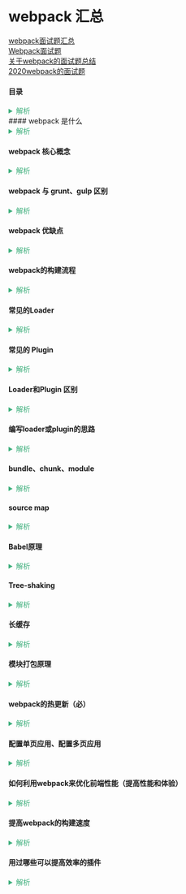 # webpack 汇总
[webpack面试题汇总](https://www.jianshu.com/p/bb1e76edc71e)   
[Webpack面试题](https://www.sohu.com/a/393947146_465223)  
[关于webpack的面试题总结](https://cloud.tencent.com/developer/article/1356611)  
[2020webpack的面试题](https://blog.csdn.net/Aria_Miazzy/article/details/106235228)  

#### 目录
<details>
  <summary style="color: #3eaf7c;">
    <span style="cursor:pointer;color:#3eaf7c;font-size:14px;">解析</span>
  </summary>

  - webpack
  - webpack 核心概念
  - webpack与grunt、gulp 区别
  - webpack 优缺点
  - webpack的构建流程
  - 常见的Loader
  - 常见的Plugin
  - 编写loader或plugin的思路
  - bundle、chunk、module
  - source map
  - Babel原理
  - Tree-shaking
  - 长缓存
  - 模块打包原理
  - webpack的热更新（必考）
  - webpack的构建速度
  - 如何利用webpack来优化前端性能
  - 提高webpack的构建速度
  - 配置单页应用、配置多页应用
  - 用过哪些可以提高效率的插件
  - 如何利用webpack来更好的构建？
  - 
  - Webpack 的原理、怎么实现
  - 解决了什么问题
  - 怎么实现不同模块规范的互转
  - webpack本地开发怎么解决跨域的
  - webpack刷新原理
  - webpack打包如何配置
  - webpack怎样配置
  - webpack路由懒加载

</details>
#### webpack 是什么
<details>
  <summary style="color: #3eaf7c;">
    <span style="cursor:pointer;color:#3eaf7c;font-size:14px;">解析</span>
  </summary>

  - webpack 是打包模块化 js 的工具，在webpack 里一切文件皆模块，通过注入 loader 转换文件，通过 plugin 注入钩子，最后输出由多个模块组合成的文件，webpack 专注构建模块化项目。
  - 可以看做模块打包机： 它做的事情是，分析你的项目结构，找到javascript 模块以及其它的一下浏览器不能直接运行的拓展语言，并将其打包为合适的格式以供浏览器使用

</details>

#### webpack 核心概念
<details>
  <summary style="color: #3eaf7c;">
    <span style="cursor:pointer;color:#3eaf7c;font-size:14px;">解析</span>
  </summary>

  - **entry**：一个可执行模块或库的入口文件
  - **chunk**：多个文件组成的一个代码块，如吧一个可执行模块和它的所有依赖的模块组合和一个 chunk 这体现了 webpack 的打包机制
  - **loader**: 文件转换器，如es6转es5，scss转css
  - **plugin**：插件，用于扩展 webpack 的功能，在 webpack 构建生命周期的节点上加入扩展 hook 为 webpack 加入功能

</details>


#### webpack 与 grunt、gulp 区别
<details>
  <summary style="color: #3eaf7c;">
    <span style="cursor:pointer;color:#3eaf7c;font-size:14px;">解析</span>
  </summary>

  - Gulp/Grunt 是一种能够优化前端的开发流程的工具；
  - WebPack 是一种模块化的解决方案，通过分析项目结构，找到js模块以及其它的一些浏览器不能直接运行的拓展语言（scss，Typescript），将其转换和打包为合适的格式供浏览器使用

</details>

#### webpack 优缺点
<details>
  <summary style="color: #3eaf7c;">
    <span style="cursor:pointer;color:#3eaf7c;font-size:14px;">解析</span>
  </summary>

  - 优点：
    - 专注处理模块化的项目，开箱即用，一步到位
    - 可通过 plugin 扩展，完整好用又不失灵活
    - 使用场景不局限于web开发
    - 良好的开发体验，社区庞大活跃
  - 缺点： 只能用于模块化开发的项目

</details>

#### webpack的构建流程
<details>
  <summary style="color: #3eaf7c;">
    <span style="cursor:pointer;color:#3eaf7c;font-size:14px;">解析</span>
  </summary>

  1. **初始化参数**： 从配置文件和 shell 语句中读取与合并参数，得出最终的参数；
  2. **开始编译**： 用上一步得到的参数初始化 Compiler 对象，加载所有配置的插件，执行对象的 run 方法开始执行编译；
  3. **确定入口**： 根据配置中的 entry 找出所有的入口文件
  4. **编译模块**：从入口文件出发，调用所有配置的 Loader 对模块进行编译，再找出该模块依赖的模块，递归本步骤直到所有入口依赖的文件都经过本步骤处理
  5. **完成模块编译**：在经过第 4 步编译，此时得到了每个模块被编译后的最终内容以及它们之间的依赖关系
  6. **输出资源**： 根据入口和模块之间的依赖关系，组成一个个包含多个模块的 Chunk，再把每个 Chunk 转换成一个单独的文件加入输出列表，这步是可以修改输出内容的最后机会；
  7. **输出完成**：在确定好输出内容后，根据配置确定输出的路径和文件名，把文件内容写入到文件系统。  

  在以上过程中，webpack 会在特定的时间广播出特定的事件，插件在监听到感兴趣的事件后执行特定的逻辑，并且插件可以调用 webpack 提供的 api 改变 webpack 的运行结果

</details>

#### 常见的Loader
<details>
  <summary style="color: #3eaf7c;">
    <span style="cursor:pointer;color:#3eaf7c;font-size:14px;">解析</span>
  </summary>

  - Loader：模块转化器，告诉webpack 如何转化处理某一类型的文件，并且引入到打包出的文件中
    - 两个属性：test 标识要转换的文件；use 表示使用哪个 loader 

    1. CSS-loader: 加载 css，支持模块化、压缩、文件导入等特性
    1. style-loader: 把 css 代码注入到 js 中，通过 dom 操作去加载 css
    1. eslint-loader: 通过 ESLint 检查 js 代码
    1. babel-loader: 把 ES6 转换成 ES5
    1. image-loader：加载并压缩图片文件
    1. source-map-loader: 加载额外的 Source Map 文件，以方便断点调试
    1. url-loader：和 file-loader 类似，能在文件很小的情况下以 base64 的方式把文件内容注入到代码中去
    1. file-loader：把文件输出到一个文件夹中，在代码中通过相对 url 去引用输出的文件

</details>

#### 常见的 Plugin
<details>
  <summary style="color: #3eaf7c;">
    <span style="cursor:pointer;color:#3eaf7c;font-size:14px;">解析</span>
  </summary>

  - plugin： 就是插件,可以扩展 Webpack 的功能,在 Webpack 运行的生命周期中会广播出许多事件，Plugin 可以监听这些事件，在合适的时机通过 Webpack 提供的 API 改变输出结果。

    1. define-plugin：定义环境变量(Webpack4 之后指定 mode 会自动配置)
    2. commons-chunk-plugin：提取公共代码
    3. terser-webpack-plugin： 压缩 ES6 代码
    4. ignore-plugin ：忽略部分文件
    5. html-webpack-plugin ：简化 HTML 文件创建 (依赖于 html-loader)
    6. mini-css-extract-plugin: 分离样式文件，CSS 提取为独立文件，支持按需加载
    7. clean-webpack-plugin : 目录清理
    8. ModuleConcatenationPlugin : 开启 Scope Hoisting

</details>

#### Loader和Plugin 区别
<details>
  <summary style="color: #3eaf7c;">
    <span style="cursor:pointer;color:#3eaf7c;font-size:14px;">解析</span>
  </summary>

  - 作用不同：
    - Loader: "加载器"，**作用是让webpack拥有加载和解析 非js文件的能力**。因为webpack原生只能解析 js 文件，如果想将其它文件也打包，就会用到 Loader；
    - Plugin："插件"，**用于扩展 webpack 的功能，使得 webpack 更灵活**。在 webpack 运行的生命周期中会广播许多事件，plugin 可监听这些事件，在合适的时机通过 webpack 提供的 api 改变输出结果

  - 用法不同：
    - **Loader 在 module.rules 中配置**，作为模块的解析规则存在。类型为数组，每一项都是一个 object，里面描述了对于什么类型的文件，使用 什么loader 和 使用的参数
    - **Plugin 在 plugin 中单独配置**。类型为数组，每一项是一个 plugin 的实例，参数都通过构造函数传入

</details>


#### 编写loader或plugin的思路
<details>
  <summary style="color: #3eaf7c;">
    <span style="cursor:pointer;color:#3eaf7c;font-size:14px;">解析</span>
  </summary>

  - 

</details>

#### bundle、chunk、module
<details>
  <summary style="color: #3eaf7c;">
    <span style="cursor:pointer;color:#3eaf7c;font-size:14px;">解析</span>
  </summary>

  - bundle 指 webpack 打包出来的文件
  - chunk 指 webpack 在进行模块的依赖分析的时候，代码分割出来的代码块
  - module 是开发中的单个模块

</details>

#### source map
<details>
  <summary style="color: #3eaf7c;">
    <span style="cursor:pointer;color:#3eaf7c;font-size:14px;">解析</span>
  </summary>

  - 将编译、打包、压缩后的代码映射回原代码的过程。打包压缩后的代码不具备良好的可读性，想要调试源码就需要 soucre map。
  - 线上环境三种处理方案：
    - hidden-source-map ：借助第三方错误监控平台 Sentry 使用
    - nosources-source-map ：只会显示具体行数以及查看源代码的错误栈。安全性比 sourcemap 高
    - sourcemap ：通过 nginx 设置将 .map 文件只对白名单开放(公司内网)
  - <font color="red">注意：避免在生产中使用 inline- 和 eval- ，因为它们会增加 bundle 体积大小，并降低整体性能。</font>

</details>

#### Babel原理
<details>
  <summary style="color: #3eaf7c;">
    <span style="cursor:pointer;color:#3eaf7c;font-size:14px;">解析</span>
  </summary>

  - 

</details>

#### Tree-shaking
<details>
  <summary style="color: #3eaf7c;">
    <span style="cursor:pointer;color:#3eaf7c;font-size:14px;">解析</span>
  </summary>

  - 指在打包中去除引入了但在代码中没有被用到的无用的代码。
  - 在 webpack 中 Tree-shaking 是通过 uglifySPlugin 来 Tree-shaking
  - JS、css 需要使用 Purify-CSS

</details>

#### 长缓存
<details>
  <summary style="color: #3eaf7c;">
    <span style="cursor:pointer;color:#3eaf7c;font-size:14px;">解析</span>
  </summary>

  - 浏览器在用户访问页面的时候，为了加快加载速度，会对用户访问的静态资源进行存储，但是每一次代码升级或更新，都需要浏览器去下载新的代码，最方便和简单的更新方式就是引入新的文件名称。
  - 在webpack中 可以在 output 输出的文件指定 chunkhash，并且分离经常更新的代码和框架代码。
  - 通过NameModulesPlugin或是HashedModuleIdsPlugin使再次打包文件名不变。

</details>

#### 模块打包原理
<details>
  <summary style="color: #3eaf7c;">
    <span style="cursor:pointer;color:#3eaf7c;font-size:14px;">解析</span>
  </summary>

  - webpack 实际上为每个模块创造了一个可以导出和导入的环境，本质上并没有修改代码的执行逻辑，代码执行顺序与模块加载顺序也完全一致

</details>

#### webpack的热更新（必）
<details>
  <summary style="color: #3eaf7c;">
    <span style="cursor:pointer;color:#3eaf7c;font-size:14px;">解析</span>
  </summary>

  - Webpack 的热更新又称热替换（Hot Module Replacement）,缩写为 HMR。这个机制可以做到不用刷新浏览器而将新变更的模块替换掉旧的模块

  - 核心就是客户端从服务端拉取更新后的文件，chunk 需要更新的部分，实际上 WDS 与浏览器之间维护了一个 Websocket,当本地资源发生变化时， WDS 会向浏览器推送更新，并带上构建是的 hash，让客户端与上一次资源进行对比。客户端对比差异后会向 WDS 发起 Ajax 请求来获取更改内容（文件列表、hash），这样客户端就可以借助这些信息继续想 WDS 发起 jsonp 请求获取该 chunk 的增量更新

</details>

#### 配置单页应用、配置多页应用
<details>
  <summary style="color: #3eaf7c;">
    <span style="cursor:pointer;color:#3eaf7c;font-size:14px;">解析</span>
  </summary>

  - **单页应用**：
    - 特点：单页应用只有一个入口页面（index.html）,需要引入打包后的所有js文件；所有的页面内容完全由 js 生成；有自己的路由系统，服务器端没有和路由对应的文件
    - webpack 默认是配置一个入口文件，直接在entry中指定单页应用的入口即可
  
  - **多页应用**：
    - 特点：每个版块对应一个页面；每个页面需要引入公共的 js 和其自身对应的 js 文件；由于对应了多个页面，因此不是所有页面的内容都是由 js 生成；没有自己的路由系统，服务器端有对应的静态文件；

    - 多页应用的话，可以使用webpack的 AutoWebPlugin来完成简单自动化的构建，但是前提是项目的目录结构必须遵守他预设的规范。 多页应用中要注意的是：
      - 每个页面都有公共的代码，可以将这些代码抽离出来，避免重复的加载。比如，每个页面都引用了同一套css样式表
      - 随着业务的不断扩展，页面可能会不断的追加，所以一定要让入口的配置足够灵活，避免每次添加新页面还需要修改构建配置

</details>


#### 如何利用webpack来优化前端性能（提高性能和体验）
<details>
  <summary style="color: #3eaf7c;">
    <span style="cursor:pointer;color:#3eaf7c;font-size:14px;">解析</span>
  </summary>

  - 用 webpack 优化前端性能是指优化 webpack 的输出结果，让打包的最终结果在浏览器运行快速高效。
  - **压缩代码** 删除多余的代码、注释、简化代码的写法等，可利用 webpack 的 UglifyJsPlugin 和 ParallelUglifyPlugin 来压缩js文件, 利用 css-loader 压缩css
  - **利用CDN加速** 在构建过程中，将引用的经常资源路径修改为 CDN 上对应的路径。利用 webpack 对于 output 参数和各 loader 的 publicPath 参数来修改资源路径
  - **删除死代码** 将代码中永远不会走到的片段删除掉
  - **提取公共代码**

</details>

#### 提高webpack的构建速度
<details>
  <summary style="color: #3eaf7c;">
    <span style="cursor:pointer;color:#3eaf7c;font-size:14px;">解析</span>
  </summary>

  1. 多入口情况下，使用 **CommonsChunkPlugin** 来提取公共代码
  2. 通过 externals 配置来提取常用库
  3. 利用 DllPulgin 和 DllReferencePlugin 预编译资源模块
    - 通过DllPlugin来对那些我们引用但是绝对不会修改的npm包来进行预编译，再通过DllReferencePlugin将预编译的模块加载进来。
  4. 通过 Happypack 实现多线程加速编译
  5. 使用 webpack-uglify-parllel 来提升 uglifyPlugin 的压缩速度。
  6. 使用 Tree-shaking 和 Scope Hoisting 来剔除多余代码

</details>


#### 用过哪些可以提高效率的插件
<details>
  <summary style="color: #3eaf7c;">
    <span style="cursor:pointer;color:#3eaf7c;font-size:14px;">解析</span>
  </summary>

  - webpack-dashboard ：可以更友好的展示相关打包信息。
  - webpack-merge ：提取公共配置，减少重复配置代码
  - speed-measure-webpack-plugin ：简称 SMP，分析出 Webpack 打包过程中 Loader 和 Plugin 的耗时，有助于找到构建过程中的性能瓶颈。
  - size-plugin ：监控资源体积变化，尽早发现问题
  - HotModuleReplacementPlugin ：模块热替换

</details>


